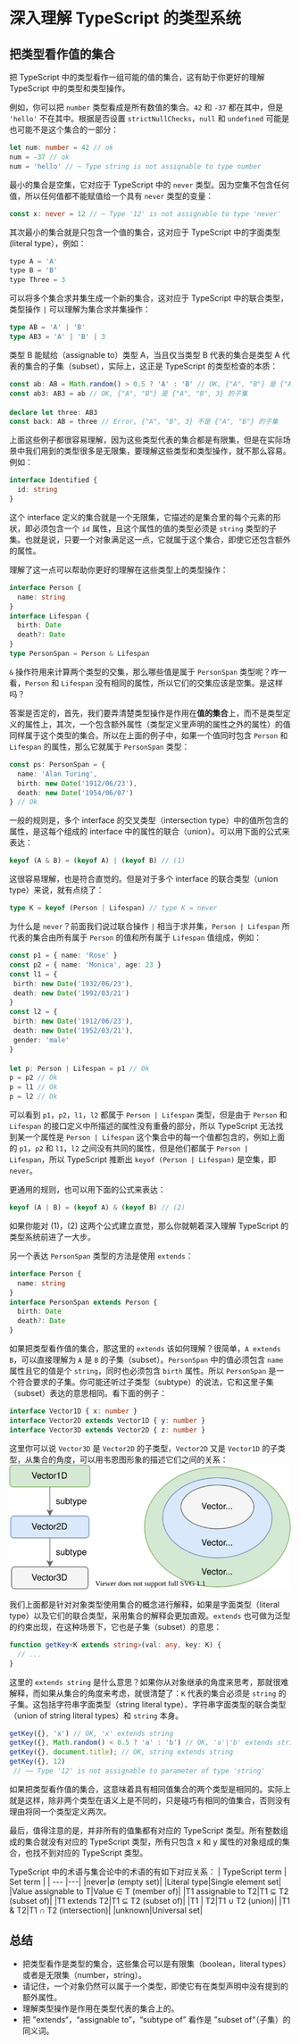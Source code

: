 # 深入理解 TypeScript 的类型系统
<PubDate date="2021/03/06"/>

## 把类型看作值的集合
把 TypeScript 中的类型看作一组可能的值的集合，这有助于你更好的理解 TypeScript 中的类型和类型操作。

例如，你可以把 `number` 类型看成是所有数值的集合。`42` 和 `-37` 都在其中，但是 `'hello'` 不在其中。根据是否设置 `strictNullChecks`，`null` 和 `undefined` 可能是也可能不是这个集合的一部分：
```ts
let num: number = 42 // ok
num = -37 // ok
num = 'hello' // ~ Type string is not assignable to type number
```

最小的集合是空集，它对应于 TypeScript 中的 `never` 类型。因为空集不包含任何值，所以任何值都不能赋值给一个具有 `never` 类型的变量：
```ts
const x: never = 12 // ~ Type '12' is not assignable to type 'never'
```

其次最小的集合就是只包含一个值的集合，这对应于 TypeScript 中的字面类型(literal type），例如：
```js
type A = 'A'
type B = 'B'
type Three = 3
```
可以将多个集合求并集生成一个新的集合，这对应于 TypeScript 中的联合类型，类型操作 `|` 可以理解为集合求并集操作：
```ts
type AB = 'A' | 'B'
type AB3 = 'A' | 'B' | 3
```
类型 B 能赋给（assignable to）类型 A，当且仅当类型 B 代表的集合是类型 A 代表的集合的子集（subset），实际上，这正是 TypeScript 的类型检查的本质：
```ts
const ab: AB = Math.random() > 0.5 ? 'A' : 'B' // OK, {"A", "B"} 是 {"A", "B"} 的子集
const ab3: AB3 = ab // OK, {"A", "B"} 是 {"A", "B", 3} 的子集

declare let three: AB3
const back: AB = three // Error, {"A", "B", 3} 不是 {"A", "B"} 的子集
```
上面这些例子都很容易理解，因为这些类型代表的集合都是有限集，但是在实际场景中我们用到的类型很多是无限集，要理解这些类型和类型操作，就不那么容易。例如：
```ts
interface Identified {
  id: string
}
```
这个 interface 定义的集合就是一个无限集，它描述的是集合里的每个元素的形状，即必须包含一个 `id` 属性，且这个属性的值的类型必须是 `string` 类型的子集。也就是说，只要一个对象满足这一点，它就属于这个集合，即使它还包含额外的属性。

理解了这一点可以帮助你更好的理解在这些类型上的类型操作：
```ts
interface Person {
  name: string
}
interface Lifespan {
  birth: Date
  death?: Date
}
type PersonSpan = Person & Lifespan
```
`&` 操作符用来计算两个类型的交集，那么哪些值是属于 `PersonSpan` 类型呢？咋一看，`Person` 和 `Lifespan` 没有相同的属性，所以它们的交集应该是空集。是这样吗？

答案是否定的，首先，我们要弄清楚类型操作是作用在**值的集合**上，而不是类型定义的属性上，其次，一个包含额外属性（类型定义里声明的属性之外的属性）的值同样属于这个类型的集合。所以在上面的例子中，如果一个值同时包含 `Person` 和 `Lifespan` 的属性，那么它就属于 `PersonSpan` 类型：
```ts
const ps: PersonSpan = {
  name: 'Alan Turing',
  birth: new Date('1912/06/23'),
  death: new Date('1954/06/07')
} // Ok
```
 一般的规则是，多个 interface 的交叉类型（intersection type）中的值所包含的属性，是这每个组成的 interface 中的属性的联合（union）。可以用下面的公式来表达：
 ```ts
 keyof (A & B) = (keyof A) | (keyof B) // (1)
 ```
 这很容易理解，也是符合直觉的。但是对于多个 interface 的联合类型（union type）来说，就有点绕了：
 ```ts
type K = keyof (Person | Lifespan) // type K = never
 ```
 为什么是 `never`？前面我们说过联合操作 `|` 相当于求并集，`Person | Lifespan` 所代表的集合由所有属于 `Person` 的值和所有属于 `Lifespan` 值组成，例如：
 ```ts
const p1 = { name: 'Rose' }
const p2 = { name: 'Monica', age: 23 }
const l1 = {
  birth: new Date('1932/06/23'),
  death: new Date('1992/03/21')
}
const l2 = {
  birth: new Date('1912/06/23'),
  death: new Date('1952/03/21'),
  gender: 'male'
}

let p: Person | Lifespan = p1 // Ok
p = p2 // Ok
p = l1 // Ok
p = l2 // Ok
 ```
可以看到 `p1`，`p2`，`l1`，`l2` 都属于 `Person | Lifespan` 类型，但是由于 `Person` 和 `Lifespan` 的接口定义中所描述的属性没有重叠的部分，所以 TypeScript 无法找到某一个属性是 `Person | Lifespan` 这个集合中的每一个值都包含的，例如上面的 `p1`，`p2` 和 `l1`，`l2` 之间没有共同的属性，但是他们都属于 `Person | Lifespan`，所以 TypeScript 推断出 `keyof (Person | Lifespan)` 是空集，即 `never`。

更通用的规则，也可以用下面的公式来表达：
```ts
keyof (A | B) = (keyof A) & (keyof B) // (2)
```
如果你能对 (1)，(2) 这两个公式建立直觉，那么你就朝着深入理解 TypeScript 的类型系统前进了一大步。

另一个表达 `PersonSpan` 类型的方法是使用 `extends`：
```ts
interface Person {
  name: string
}
interface PersonSpan extends Person {
  birth: Date
  death?: Date
}
```
如果把类型看作值的集合，那这里的 `extends` 该如何理解？很简单，`A extends B`，可以直接理解为 `A` 是 `B` 的子集（subset）。`PersonSpan` 中的值必须包含 `name` 属性且它的值是个 `string`，同时也必须包含 `birth` 属性。所以 `PersonSpan` 是一个符合要求的子集。你可能还听过子类型（subtype）的说法，它和这里子集（subset）表达的意思相同。看下面的例子：
```ts
interface Vector1D { x: number }
interface Vector2D extends Vector1D { y: number }
interface Vector3D extends Vector2D { z: number }
```
这里你可以说 `Vector3D` 是 `Vector2D` 的子类型，`Vector2D` 又是 `Vector1D` 的子类型，从集合的角度，可以用韦恩图形象的描述它们之间的关系：
<img src="../assets/ts-subtype.svg" class="mx-auto mt-20px">

我们上面都是针对对象类型使用集合的概念进行解释，如果是字面类型（literal type）以及它们的联合类型，采用集合的解释会更加直观。`extends` 也可做为泛型的约束出现，在这种场景下，它也是子集（subset）的意思：
```ts
function getKey<K extends string>(val: any, key: K) {
  // ...
}
```
这里的 `extends string` 是什么意思？如果你从对象继承的角度来思考，那就很难解释，而如果从集合的角度来考虑，就很清楚了：`K` 代表的集合必须是 `string` 的子集。这包括字符串字面类型（string literal type）、字符串字面类型的联合类型（union of string literal types）和 `string` 本身。
```ts
getKey({}, 'x') // OK, 'x' extends string
getKey({}, Math.random() < 0.5 ? 'a' : 'b') // OK, 'a'|'b' extends string
getKey({}, document.title); // OK, string extends string
getKey({}, 12)
 // ~~ Type '12' is not assignable to parameter of type 'string'
```

如果把类型看作值的集合，这意味着具有相同值集合的两个类型是相同的。实际上就是这样，除非两个类型在语义上是不同的，只是碰巧有相同的值集合，否则没有理由将同一个类型定义两次。

最后，值得注意的是，并非所有的值集都有对应的 TypeScript 类型。所有整数组成的集合就没有对应的 TypeScript 类型，所有只包含 x 和 y 属性的对象组成的集合，也找不到对应的 TypeScript 类型。

TypeScript 中的术语与集合论中的术语的有如下对应关系：
| TypeScript term | Set term |
| --- |---|
|never|∅ (empty set)|
|Literal type|Single element set|
|Value assignable to T|Value ∈ T (member of)|
|T1 assignable to T2|T1 ⊆ T2 (subset of)|
|T1 extends T2|T1 ⊆ T2 (subset of)|
|T1 \| T2|T1 ∪ T2 (union)|
|T1 & T2|T1 ∩ T2 (intersection)|
|unknown|Universal set|


## 总结
- 把类型看作是类型的集合，这些集合可以是有限集（boolean，literal types）或者是无限集（number，string）。
- 请记住，一个对象仍然可以属于一个类型，即使它有在类型声明中没有提到的额外属性。
- 理解类型操作是作用在类型代表的集合上的。
- 把 ”extends“，“assignable to”，“subtype of” 看作是 ”subset of“（子集）的同义词。
